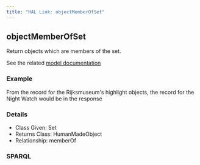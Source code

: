 ```yaml
---
title: "HAL Link: objectMemberOfSet"
---
```


## objectMemberOfSet

Return objects which are members of the set.

See the related [model documentation](/model/collection/#features)

### Example

From the record for the Rijksmuseum's highlight objects, the record for the Night Watch would be in the response


### Details

* Class Given: Set
* Returns Class: HumanMadeObject
* Relationship: memberOf


### SPARQL
```

```

